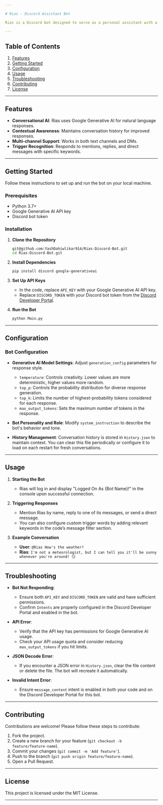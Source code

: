 ```yaml
---

# Rias - Discord Assistant Bot

Rias is a Discord bot designed to serve as a personal assistant with a unique personality, responding to users using conversational AI generated by Google’s Generative AI API. Rias maintains conversation history to provide contextually relevant responses and can be configured for different conversational styles and roles.

---
```


## Table of Contents
1. [Features](#features)
2. [Getting Started](#getting-started)
3. [Configuration](#configuration)
4. [Usage](#usage)
5. [Troubleshooting](#troubleshooting)
6. [Contributing](#contributing)
7. [License](#license)

---

## Features
- **Conversational AI**: Rias uses Google Generative AI for natural language responses.
- **Contextual Awareness**: Maintains conversation history for improved responses.
- **Multi-channel Support**: Works in both text channels and DMs.
- **Trigger Recognition**: Responds to mentions, replies, and direct messages with specific keywords.

---

## Getting Started

Follow these instructions to set up and run the bot on your local machine.

### Prerequisites

- Python 3.7+
- Google Generative AI API key
- Discord bot token

### Installation

1. **Clone the Repository**
   ```bash
   git@github.com:YashDahiwlikar914/Rias-Discord-Bot.git
   cd Rias-Discord-Bot.git
   ```

2. **Install Dependencies**
   ```bash
   pip install discord google-generativeai
   ```

3. **Set Up API Keys**
   - In the code, replace `API_KEY` with your Google Generative AI API key.
   - Replace `DISCORD_TOKEN` with your Discord bot token from the [Discord Developer Portal](https://discord.com/developers/applications).

4. **Run the Bot**
   ```bash
   python Main.py
   ```

---

## Configuration

### Bot Configuration

- **Generative AI Model Settings**: Adjust `generation_config` parameters for response style.
  - `temperature`: Controls creativity. Lower values are more deterministic, higher values more random.
  - `top_p`: Controls the probability distribution for diverse response generation.
  - `top_k`: Limits the number of highest-probability tokens considered for each response.
  - `max_output_tokens`: Sets the maximum number of tokens in the response.

- **Bot Personality and Role**: Modify `system_instruction` to describe the bot's behavior and tone.
  
- **History Management**: Conversation history is stored in `History.json` to maintain context. You can clear this file periodically or configure it to load on each restart for fresh conversations.

---

## Usage

1. **Starting the Bot**
   - Rias will log in and display "Logged On As {Bot Name}!" in the console upon successful connection.
   
2. **Triggering Responses**
   - Mention Rias by name, reply to one of its messages, or send a direct message.
   - You can also configure custom trigger words by adding relevant keywords in the code’s message filter section.

3. **Example Conversation**
   - **User**: `@Rias How's the weather?`
   - **Rias**: `I'm not a meteorologist, but I can tell you it'll be sunny whenever you're around! 😏`

---

## Troubleshooting

- **Bot Not Responding**: 
   - Ensure both `API_KEY` and `DISCORD_TOKEN` are valid and have sufficient permissions.
   - Confirm `Intents` are properly configured in the Discord Developer Portal and enabled in the bot.

- **API Error**:
   - Verify that the API key has permissions for Google Generative AI usage.
   - Check your API usage quota and consider reducing `max_output_tokens` if you hit limits.

- **JSON Decode Error**:
   - If you encounter a JSON error in `History.json`, clear the file content or delete the file. The bot will recreate it automatically.

- **Invalid Intent Error**:
   - Ensure `message_content` intent is enabled in both your code and on the Discord Developer Portal for this bot.

---

## Contributing

Contributions are welcome! Please follow these steps to contribute:

1. Fork the project.
2. Create a new branch for your feature (`git checkout -b feature/feature-name`).
3. Commit your changes (`git commit -m 'Add feature'`).
4. Push to the branch (`git push origin feature/feature-name`).
5. Open a Pull Request.

---

## License

This project is licensed under the MIT License.

---
